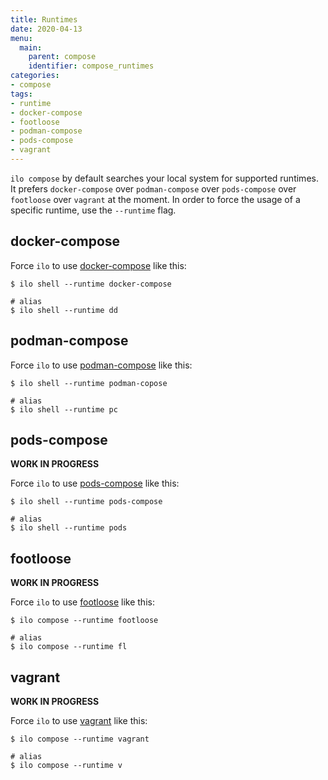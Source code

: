 ```yaml
---
title: Runtimes
date: 2020-04-13
menu:
  main:
    parent: compose
    identifier: compose_runtimes
categories:
- compose
tags:
- runtime
- docker-compose
- footloose
- podman-compose
- pods-compose
- vagrant
---
```


`ilo compose` by default searches your local system for supported runtimes. It prefers `docker-compose` over `podman-compose` over `pods-compose` over `footloose` over `vagrant` at the moment. In order to force the usage of a specific runtime, use the `--runtime` flag.

## docker-compose

Force `ilo` to use [docker-compose](https://docs.docker.com/compose/) like this:

```shell script
$ ilo shell --runtime docker-compose

# alias
$ ilo shell --runtime dd
```

## podman-compose

Force `ilo` to use [podman-compose](https://github.com/containers/podman-compose) like this:

```shell script
$ ilo shell --runtime podman-copose

# alias
$ ilo shell --runtime pc
```

## pods-compose

**WORK IN PROGRESS**

Force `ilo` to use [pods-compose](https://github.com/abalage/pods-compose) like this:

```shell script
$ ilo shell --runtime pods-compose

# alias
$ ilo shell --runtime pods
```

## footloose

**WORK IN PROGRESS**

Force `ilo` to use [footloose](https://github.com/weaveworks/footloose) like this:

```shell script
$ ilo compose --runtime footloose

# alias
$ ilo compose --runtime fl
```

## vagrant

**WORK IN PROGRESS**

Force `ilo` to use [vagrant](https://www.vagrantup.com/) like this:

```shell script
$ ilo compose --runtime vagrant

# alias
$ ilo compose --runtime v
```
